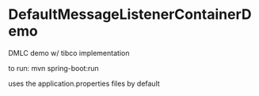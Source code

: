 # DefaultMessageListenerContainerDemo
DMLC demo w/ tibco implementation

to run: mvn spring-boot:run

uses the application.properties files by default
